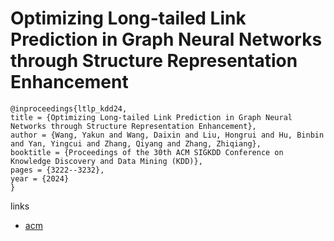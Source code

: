 # Optimizing Long-tailed Link Prediction in Graph Neural Networks through Structure Representation Enhancement

```
@inproceedings{ltlp_kdd24,
title = {Optimizing Long-tailed Link Prediction in Graph Neural Networks through Structure Representation Enhancement},
author = {Wang, Yakun and Wang, Daixin and Liu, Hongrui and Hu, Binbin and Yan, Yingcui and Zhang, Qiyang and Zhang, Zhiqiang},
booktitle = {Proceedings of the 30th ACM SIGKDD Conference on Knowledge Discovery and Data Mining (KDD)},
pages = {3222--3232},
year = {2024}
}
```

links
- [acm](https://dl.acm.org/doi/10.1145/3637528.3671864)
